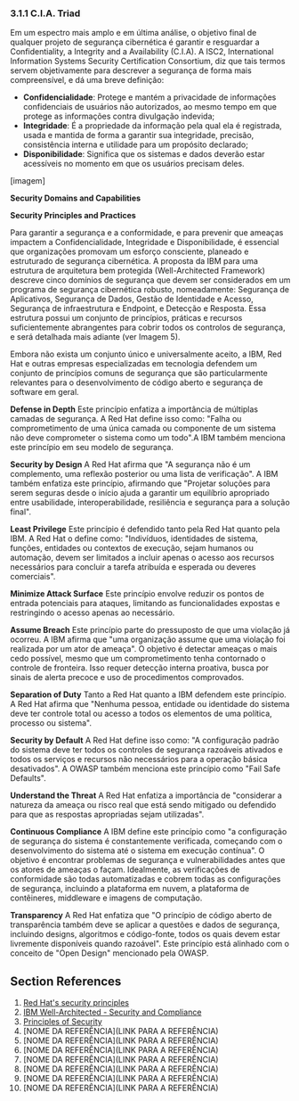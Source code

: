 ### 3.1.1 C.I.A. Triad

Em um espectro mais amplo e em última análise, o objetivo final de qualquer projeto de segurança cibernética é garantir e resguardar a Confidentiality, a Integrity and a Availability (C.I.A). A ISC2, International Information Systems Security Certification Consortium, diz que tais termos servem objetivamente para descrever a segurança de forma mais compreensível, e dá uma breve definição:

* **Confidencialidade**: Protege e mantém a privacidade de informações confidenciais de usuários não autorizados, ao mesmo tempo em que protege as informações contra divulgação indevida;
* **Integridade**: É a propriedade da informação pela qual ela é registrada, usada e mantida de forma a garantir sua integridade, precisão, consistência interna e utilidade para um propósito declarado;
* **Disponibilidade**: Significa que os sistemas e dados deverão estar acessíveis no momento em que os usuários precisam deles.

[imagem]

**Security Domains and Capabilities**


**Security Principles and Practices**

Para garantir a segurança e a conformidade, e para prevenir que ameaças impactem a Confidencialidade, Integridade e Disponibilidade, é essencial que organizações promovam um esforço consciente, planeado e estruturado de segurança cibernética. A proposta da IBM para uma estrutura de arquitetura bem protegida (Well-Architected Framework) descreve cinco domínios de segurança que devem ser considerados em um programa de segurança cibernética robusto, nomeadamente: Segurança de Aplicativos, Segurança de Dados, Gestão de Identidade e Acesso, Segurança de infraestrutura e Endpoint, e Detecção e Resposta. Essa estrutura possui um conjunto de princípios, práticas e recursos suficientemente abrangentes para cobrir todos os controlos de segurança, e será detalhada mais adiante (ver Imagem 5).

Embora não exista um conjunto único e universalmente aceito, a IBM, Red Hat e outras empresas especializadas em tecnologia defendem um conjunto de princípios comuns de segurança que são particularmente relevantes para o desenvolvimento de código aberto e segurança de software em geral.

**Defense in Depth**
Este princípio enfatiza a importância de múltiplas camadas de segurança. A Red Hat define isso como: "Falha ou comprometimento de uma única camada ou componente de um sistema não deve comprometer o sistema como um todo".A IBM também menciona este princípio em seu modelo de segurança.

**Security by Design**
A Red Hat afirma que "A segurança não é um complemento, uma reflexão posterior ou uma lista de verificação". A IBM também enfatiza este princípio, afirmando que "Projetar soluções para serem seguras desde o início ajuda a garantir um equilíbrio apropriado entre usabilidade, interoperabilidade, resiliência e segurança para a solução final".

**Least Privilege**
Este princípio é defendido tanto pela Red Hat quanto pela IBM. A Red Hat o define como: "Indivíduos, identidades de sistema, funções, entidades ou contextos de execução, sejam humanos ou automação, devem ser limitados a incluir apenas o acesso aos recursos necessários para concluir a tarefa atribuída e esperada ou deveres comerciais".

**Minimize Attack Surface**
Este princípio envolve reduzir os pontos de entrada potenciais para ataques, limitando as funcionalidades expostas e restringindo o acesso apenas ao necessário.

**Assume Breach**
Este princípio parte do pressuposto de que uma violação já ocorreu. A IBM afirma que "uma organização assume que uma violação foi realizada por um ator de ameaça".  O objetivo é detectar ameaças o mais cedo possível, mesmo que um comprometimento tenha contornado o controle de fronteira. Isso requer detecção interna proativa, busca por sinais de alerta precoce e uso de procedimentos comprovados.

**Separation of Duty**
Tanto a Red Hat quanto a IBM defendem este princípio. A Red Hat afirma que "Nenhuma pessoa, entidade ou identidade do sistema deve ter controle total ou acesso a todos os elementos de uma política, processo ou sistema".

**Security by Default**
A Red Hat define isso como: "A configuração padrão do sistema deve ter todos os controles de segurança razoáveis ativados e todos os serviços e recursos não necessários para a operação básica desativados". A OWASP também menciona este princípio como "Fail Safe Defaults".

**Understand the Threat**
A Red Hat enfatiza a importância de "considerar a natureza da ameaça ou risco real que está sendo mitigado ou defendido para que as respostas apropriadas sejam utilizadas".

**Continuous Compliance**
A IBM define este princípio como "a configuração de segurança do sistema é constantemente verificada, começando com o desenvolvimento do sistema até o sistema em execução contínua". O objetivo é encontrar problemas de segurança e vulnerabilidades antes que os atores de ameaças o façam. Idealmente, as verificações de conformidade são todas automatizadas e cobrem todas as configurações de segurança, incluindo a plataforma em nuvem, a plataforma de contêineres, middleware e imagens de computação.

**Transparency**
A Red Hat enfatiza que "O princípio de código aberto de transparência também deve se aplicar a questões e dados de segurança, incluindo designs, algoritmos e código-fonte, todos os quais devem estar livremente disponíveis quando razoável". Este princípio está alinhado com o conceito de "Open Design" mencionado pela OWASP.

## Section References

1. <a name="ref-1"></a>[Red Hat's security principles](https://www.redhat.com/en/solutions/security-approach) <!-- REF-? -->
2. <a name="ref-2"></a>[IBM Well-Architected - Security and Compliance](https://www.ibm.com/architectures/well-architected/security) <!-- REF-? -->
3. <a name="ref-3"></a>[Principles of Security](owasp.org/www-project-developer-guide/draft/foundations/security_principles/) <!-- REF-? -->
4. <a name="ref-?"></a>[NOME DA REFERÊNCIA](LINK PARA A REFERÊNCIA) <!-- REF-? -->
5. <a name="ref-?"></a>[NOME DA REFERÊNCIA](LINK PARA A REFERÊNCIA) <!-- REF-? -->
6. <a name="ref-?"></a>[NOME DA REFERÊNCIA](LINK PARA A REFERÊNCIA) <!-- REF-? -->
7. <a name="ref-?"></a>[NOME DA REFERÊNCIA](LINK PARA A REFERÊNCIA) <!-- REF-? -->
8. <a name="ref-?"></a>[NOME DA REFERÊNCIA](LINK PARA A REFERÊNCIA) <!-- REF-? -->
9. <a name="ref-?"></a>[NOME DA REFERÊNCIA](LINK PARA A REFERÊNCIA) <!-- REF-? -->
10. <a name="ref-?"></a>[NOME DA REFERÊNCIA](LINK PARA A REFERÊNCIA) <!-- REF-? -->
